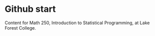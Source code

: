 
# Github start

Content for Math 250, Introduction to Statistical Programming, at Lake Forest College.
